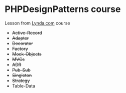 # PHPDesignPatterns course
Lesson from [Lynda.com](http://www.lynda.com/PHP-tutorials/Design-Patterns-PHP/186870-2.html) course
- ~~Active-Record~~
- ~~Adapter~~
- ~~Decorator~~
- ~~Factory~~
- ~~Mock-Objects~~
- ~~MVCs~~
- ~~ADR~~
- ~~Pub-Sub~~
- ~~Singleton~~
- ~~Strategy~~
- Table-Data
